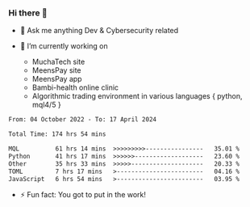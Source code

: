 ### Hi there 👋

- 💬 Ask me anything Dev & Cybersecurity related

- 🔭 I’m currently working on 
     - MuchaTech site
     - MeensPay site
     - MeensPay app
     - Bambi-health online clinic
     - Algorithmic trading environment in various languages { python, mql4/5 }

 
<!--START_SECTION:waka-->

```txt
From: 04 October 2022 - To: 17 April 2024

Total Time: 174 hrs 54 mins

MQL          61 hrs 14 mins  >>>>>>>>>----------------   35.01 %
Python       41 hrs 17 mins  >>>>>>-------------------   23.60 %
Other        35 hrs 33 mins  >>>>>--------------------   20.33 %
TOML         7 hrs 17 mins   >------------------------   04.16 %
JavaScript   6 hrs 54 mins   >------------------------   03.95 %
```

<!--END_SECTION:waka-->


- ⚡ Fun fact: You got to put in the work!

<!--
**oswaldmotape/oswaldmotape** is a ✨ _special_ ✨ repository because its `README.md` (this file) appears on your GitHub profile.

Here are some ideas to get you started:

- 🔭 I’m currently working on ...
- 🌱 I’m currently learning ...
- 👯 I’m looking to collaborate on ...
- 🤔 I’m looking for help with ...
- 💬 Ask me about ...
- 📫 How to reach me: ...
- 😄 Pronouns: ...
- ⚡ Fun fact: ...
-->
